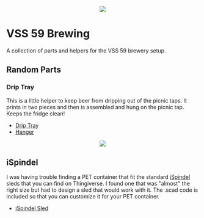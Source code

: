 <p align="center">
  <img src="https://github.com/mdhutchis/Schwendi_Brewing/blob/master/VSS-59.png">
</p>

# VSS 59 Brewing
A collection of parts and helpers for the VSS 59 brewery setup.

## Random Parts
### Drip Tray
This is a little helper to keep beer from dripping out of the picnic taps. It prints in two pieces and then is assembled and hung on the picnic tap. Keeps the fridge clean!

- [Drip Tray](https://github.com/mdhutchis/VSS_Brewing/blob/master/Random_Parts/Drip%20Tray.stl)
- [Hanger](https://github.com/mdhutchis/VSS_Brewing/blob/master/Random_Parts/Drip%20Tray%20Hanger.stl)

<p align="center">
  <img src="https://github.com/mdhutchis/Schwendi_Brewing/blob/master/Random_Parts/Drip%20Tray.png">
</p>


## iSpindel
I was having trouble finding a PET container that fit the standard [iSpindel](https://github.com/universam1/iSpindel) sleds that you can find on Thingiverse. I found one that was "almost" the right size but had to design a sled that would work with it. The .scad code is included so that you can customize it for your PET container.

- [iSpindel Sled](https://github.com/mdhutchis/VSS_Brewing/blob/master/iSpindel/Custom%20Sled.stl)

